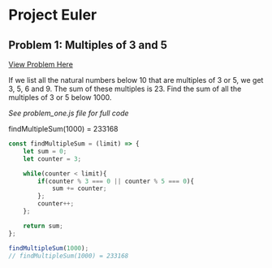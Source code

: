 # Project Euler
## Problem 1: Multiples of 3 and 5

[View Problem Here](https://projecteuler.net/problem=1)

If we list all the natural numbers below 10 that are multiples of 3 or 5, we get 3, 5, 6 and 9. The sum of these multiples is 23. Find the sum of all the multiples of 3 or 5 below 1000.

*See problem_one.js file for full code*

findMultipleSum(1000) = 233168

```javascript
const findMultipleSum = (limit) => {
    let sum = 0;
    let counter = 3;

    while(counter < limit){
        if(counter % 3 === 0 || counter % 5 === 0){
            sum += counter;
        };
        counter++;
    };

    return sum;
};

findMultipleSum(1000);
// findMultipleSum(1000) = 233168
```
